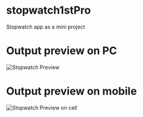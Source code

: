 # stopwatch1stPro
Stopwatch app as a mini project

# Output preview on PC
![Stopwatch Preview](https://user-images.githubusercontent.com/90393694/213581128-3546fb24-c821-4d26-8f63-50d2ab93f758.png)

# Output preview on mobile
![Stopwatch Preview on cell](https://user-images.githubusercontent.com/90393694/213581221-1d5038d5-102d-4bda-8912-15b56b0990f4.png)
